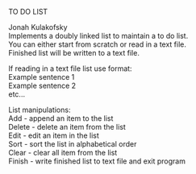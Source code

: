 TO DO LIST

Jonah Kulakofsky
\
Implements a doubly linked list to maintain a to do list.\
You can either start from scratch or read in a text file.\
Finished list will be written to a text file. 

If reading in a text file list use format:\
Example sentence 1\
Example sentence 2\
etc...

List manipulations:\
Add      - append an item to the list\
Delete   - delete an item from the list\
Edit     - edit an item in the list\
Sort     - sort the list in alphabetical order\
Clear    - clear all item from the list\
Finish   - write finished list to text file and exit program
